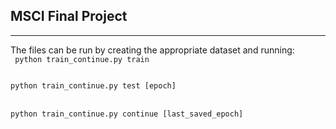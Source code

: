 <h2>MSCI Final Project</h2>
<hr>

The files can be run by creating the appropriate dataset and running:<br>
<code>
python train_continue.py train
</code><br>

<code>
python train_continue.py test [epoch]
</code><br>

<code>
python train_continue.py continue [last_saved_epoch]
</code><br>

